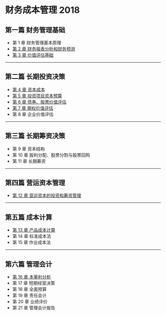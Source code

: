 # 财务成本管理 2018
## 第一篇 财务管理基础 
- 第 1 章 财务管理基本原理
- [第 2 章 财务报表分析和财务预测](https://github.com/iamWangJunjie/CPA_Learning/blob/master/Financial%20Cost%20Management/财务报表分析和财务预测.md)
- [第 3 章 价值评估基础](https://github.com/iamWangJunjie/CPA_Learning/blob/master/Financial%20Cost%20Management/价值评估基础.md)

_____
## 第二篇 长期投资决策
- [第 4 章 资本成本](https://github.com/iamWangJunjie/CPA_Learning/blob/master/Financial%20Cost%20Management/资本成本.md)
- [第 5 章 投资项目资本预算](https://github.com/iamWangJunjie/CPA-Learning/blob/master/Financial%20Cost%20Management/投资项目资本预算.md)
- [第 6 章 债券、股票价值评估](https://github.com/iamWangJunjie/CPA_Learning/blob/master/Financial%20Cost%20Management/债券股票价值评估.md)
- [第 7 章 期权价值评估](https://github.com/iamWangJunjie/CPA-Learning/blob/master/Financial%20Cost%20Management/期权价值评估.md)
- 第 8 章 企业价值评估

_____
## 第三篇 长期筹资决策
- 第 9 章 资本结构
- 第 10 章 股利分配、股票分割与股票回购
- 第 11 章 长期筹资

_____
## 第四篇 营运资本管理
- [第 12 章 营运资本的投资和筹资管理](https://github.com/iamWangJunjie/CPA-Learning/blob/master/Financial%20Cost%20Management/营运资本的投资和筹资管理.md)

_____
## 第五篇 成本计算
- [第 13 章 产品成本计算](https://github.com/iamWangJunjie/CPA_Learning/blob/master/Financial%20Cost%20Management/产品成本计算.md)
- 第 14 章 标准成本法
- 第 15 章 作业成本法

_____
## 第六篇 管理会计
- [第 16 章 本量利分析](https://github.com/iamWangJunjie/CPA_Learning/blob/master/Financial%20Cost%20Management/本量利分析.md)
- 第 17 章 短期经营决策
- 第 18 章 全面预算
- 第 19 章 责任会计
- 第 20 章 业绩评价
- 第 21 章 管理会计报告
